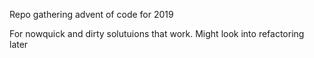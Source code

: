 Repo gathering advent of code for 2019

For nowquick and dirty solutuions that work. Might look into refactoring later
